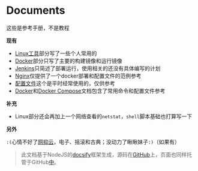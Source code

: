 # Documents

这些是参考手册，不是教程

**现有**

- [Linux工具](linux-tool/)部分写了一些个人常用的
- [Docker](docker/)部分只写了主要的构建镜像和运行镜像
- [Jenkins](jenkins/)只简述了部署运行，使用相关的还没有具体编写的计划
- [Nginx](nginx/)仅提供了一个docker部署和配置文件的范例参考
- [配置文件](config/)这个是平时经常使用的，仅供参考
- [Docker](docker/)和[Docker Compose](docker-compose/)文档包含了常用命令和配置文件参考

**补充**

- Linux部分还会再加上一个网络查看的`netstat`，`shell`脚本基础也打算写一下

**另外**

`:(`心情不好了[网抑云](https://music.163.com/#/user/home?id=247886432)，电子、摇滚和古典；没动力了瞅瞅妹子`:)`（如果有）

> 此文档基于NodeJS的[docsify](https://docsify.js.org/#/zh-cn/)框架生成，源码在[GitHub](https://github.com/StilleMenschen/docs)上，页面也同样托管于GitHub[中](https://stillemenschen.github.io/docs)。